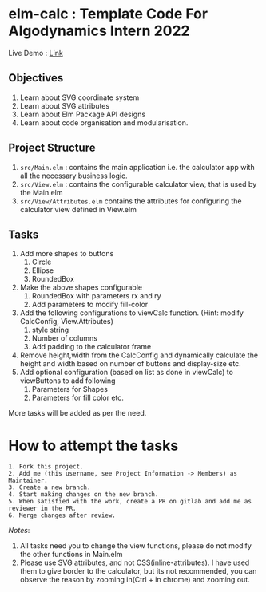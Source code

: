# elm-calc : Template Code For Algodynamics Intern 2022

Live Demo : [Link](https://archit.goyal.gitlab.io/elm-calc/index.html)

## Objectives

1. Learn about SVG coordinate system
2. Learn about SVG attributes
3. Learn about Elm Package API designs
4. Learn about code organisation and modularisation.

## Project Structure

1. `src/Main.elm` : contains the main application i.e. the calculator app with all the necessary business logic.
2. `src/View.elm` : contains the configurable calculator view, that is used by the Main.elm
3. `src/View/Attributes.elm` contains the attributes for configuring the calculator view defined in View.elm

## Tasks

1. Add more shapes to buttons
   1. Circle
   2. Ellipse
   3. RoundedBox
2. Make the above shapes configurable
   1. RoundedBox with parameters rx and ry
   2. Add parameters to modify fill-color
3. Add the following configurations to viewCalc function. (Hint: modify CalcConfig, View.Attributes)
   1. style string
   2. Number of columns
   3. Add padding to the calculator frame
4. Remove height,width from the CalcConfig and dynamically calculate the height and width based on number of buttons and display-size etc.
5. Add optional configuration (based on list as done in viewCalc) to viewButtons to add following
   1. Parameters for Shapes
   2. Parameters for fill color etc.

More tasks will be added as per the need.

# How to attempt the tasks

    1. Fork this project.
    2. Add me (this username, see Project Information -> Members) as Maintainer.
    3. Create a new branch.
    4. Start making changes on the new branch.
    5. When satisfied with the work, create a PR on gitlab and add me as reviewer in the PR.
    6. Merge changes after review.

_Notes_:

1. All tasks need you to change the view functions, please do not modify the other functions in Main.elm
2. Please use SVG attributes, and not CSS(inline-attributes). I have used them to give border to the calculator, but its not recommended, you can observe the reason by zooming in(Ctrl + in chrome) and zooming out.
